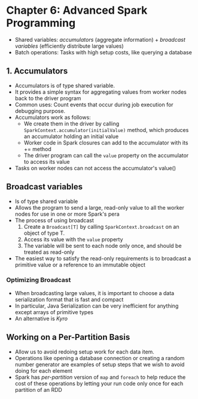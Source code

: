 # Chapter 6: Advanced Spark Programming

- Shared variables: _accumulators_ (aggregate information) + _broadcast variables_ (efficiently distribute large values)
- Batch operations: Tasks with high setup costs, like querying a database

## 1. Accumulators

- Accumulators is of type shared variable.
- It provides a simple syntax for aggregating values from worker nodes back to the driver program
- Common uses: Count events that occur during job execution for debugging purpose.
- Accumulators work as follows:
  - We create them in the driver by calling `SparkContext.accumulator(initialValue)` method, which produces an accumulator holding an initial value
  - Worker code in Spark closures can add to the accumulator with its += method
  - The driver program can call the `value` property on the accumulator to access its value
- Tasks on worker nodes can not access the accumulator's value()

## Broadcast variables

- Is of type shared variable
- Allows the program to send a large, read-only value to all the worker nodes for use in one or more Spark's pera
- The process of using broadcast
  1. Create a `Broadcast[T]` by calling `SparkContext.broadcast` on an object of type T.
  2. Access its value with the `value` property
  3. The variable will be sent to each node only once, and should be treated as read-only
- The easiest way to satisfy the read-only requirements is to broadcast a primitive value or a reference to an immutable object

### Optimizing Broadcast

- When broadcasting large values, it is important to choose a data serialization format that is fast and compact
- In particular, Java Serialization can be very inefficient for anything except arrays of primitive types
- An alternative is _Kyro_

## Working on a Per-Partition Basis

- Allow us to avoid redoing setup work for each data item.
- Operations like opening a database connection or creating a random number generator are examples of setup steps that we wish to avoid doing for each element
- Spark has _per-partition_ version of `map` and `foreach` to help reduce the cost of these operations by letting your run code only once for each partition of an RDD